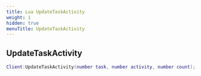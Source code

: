 ```yaml
---
title: Lua UpdateTaskActivity
weight: 1
hidden: true
menuTitle: UpdateTaskActivity
---
```

## UpdateTaskActivity
```lua
Client:UpdateTaskActivity(number task, number activity, number count); -- void
```